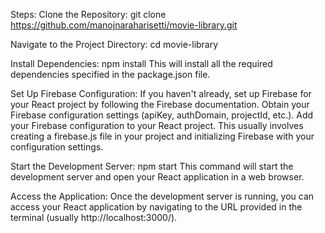 Steps:
Clone the Repository:
git clone https://github.com/manojnaraharisetti/movie-library.git


Navigate to the Project Directory:
cd movie-library

Install Dependencies:
npm install
This will install all the required dependencies specified in the package.json file.

Set Up Firebase Configuration:
If you haven't already, set up Firebase for your React project by following the Firebase documentation.
Obtain your Firebase configuration settings (apiKey, authDomain, projectId, etc.).
Add your Firebase configuration to your React project. This usually involves creating a firebase.js file in your project and initializing Firebase with your configuration settings.

Start the Development Server:
npm start
This command will start the development server and open your React application in a web browser.

Access the Application:
Once the development server is running, you can access your React application by navigating to the URL provided in the terminal (usually http://localhost:3000/).
